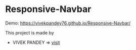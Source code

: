 # Responsive-Navbar

Demo: https://vivekpandey76.github.io/Responsive-Navbar/



This project is made by

- VIVEK PANDEY => [visit](https://github.com/vivekpandey76)

